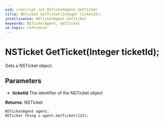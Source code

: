 ```yaml
---
uid: crmscript_ref_NSTicketAgent_GetTicket
title: NSTicket GetTicket(Integer ticketId);
intellisense: NSTicketAgent.GetTicket
keywords: NSTicketAgent, GetTicket
so.topic: reference
---
```


# NSTicket GetTicket(Integer ticketId);

Gets a NSTicket object.

## Parameters

* **ticketId** The identifier of the NSTicket object

**Returns:** NSTicket

```crmscript
NSTicketAgent agent;
NSTicket thing = agent.GetTicket(123);
```

